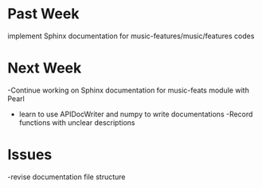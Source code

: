 # Past Week
implement Sphinx documentation for music-features/music/features codes

# Next Week
-Continue working on Sphinx documentation for music-feats module with Pearl
- learn to use APIDocWriter and numpy to write documentations
-Record functions with unclear descriptions

# Issues
-revise documentation file structure
